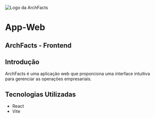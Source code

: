 ![Logo da ArchFacts](/archfacts/src/assets/logo.svg)
# App-Web
## ArchFacts - Frontend 

## Introdução
ArchFacts é uma aplicação web que proporciona uma interface intuitiva para gerenciar as operações empresariais.

## Tecnologias Utilizadas
- React
- Vite